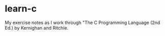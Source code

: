 # learn-c

My exercise notes as I work through "The C Programming Language (2nd Ed.) by Kernighan and Ritchie.
